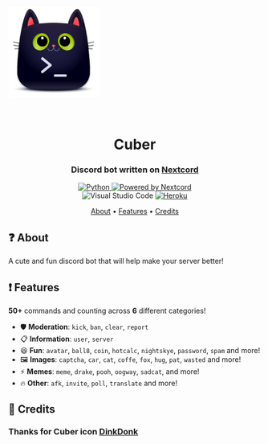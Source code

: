 <p float="center">
<img src='https://raw.githubusercontent.com/DinkDonk/kitty-icon/main/kitty-dark.png' width="180">
</p>


<h1 align="center">
  <br>
  Cuber
  <br>
</h1>

<h3 align=center>Discord bot written on <a href=https://github.com/nextcord/nextcord</a>Nextcord</h3>

<div align=center>
  
![Python](https://img.shields.io/badge/Python-FFD43B?style=for-the-badge&logo=python&logoColor=blue)
[![Powered by Nextcord](https://custom-icon-badges.herokuapp.com/badge/-Powered%20by%20Nextcord-0d1620?logo=nextcord)](https://github.com/nextcord/nextcord "Powered by Nextcord Python API Wrapper")  
![Visual Studio Code](https://img.shields.io/badge/Visual_Studio_Code-0078D4?style=for-the-badge&logo=visual%20studio%20code&logoColor=white)
[![Heroku](https://img.shields.io/badge/Heroku-430098?style=for-the-badge&logo=heroku&logoColor=white)](https://dashboard.heroku.com/)

</div>

<p align="center">
  <a href="#about">About</a>
  •
  <a href="#Features">Features</a>
  •
  <a href="#credits">Credits</a>
</p>

## ❓ About

A cute and fun discord bot that will help make your server better!

## ❗ Features

**50+** commands and counting across **6** different categories!

*   🛡️  **Moderation**: `kick`, `ban`, `clear`, `report` 
*   📋  **Information**: `user`, `server`
*   😆  **Fun**: `avatar`, `ball8`, `coin`, `hotcalc`, `nightskye`, `password`, `spam` and more!
*   🖼️  **Images**: `captcha`, `car`, `cat`, `coffe`, `fox`, `hug`, `pat`, `wasted` and more!
*   ⚡  **Memes**: `meme`, `drake`, `pooh`, `oogway`, `sadcat`,  and more!
*   🔥  **Other**: `afk`, `invite`, `poll`, `translate`  and more!

## 📜 Credits

<h3>Thanks for Cuber icon <a href=https://github.com/DinkDonk/kitty-icon>DinkDonk</h3>
